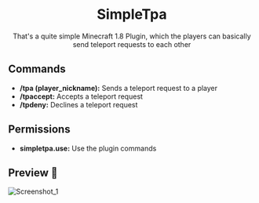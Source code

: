 <h1 align="center">SimpleTpa</h1>
<p align="center">That's a quite simple Minecraft 1.8 Plugin, which the players can basically send teleport requests to each other</p>

## Commands
+ <b>/tpa (player_nickname):</b> Sends a teleport request to a player
+ <b>/tpaccept:</b> Accepts a teleport request
+ <b>/tpdeny:</b> Declines a teleport request

## Permissions
+ <b>simpletpa.use:</b> Use the plugin commands

## Preview 📸
![Screenshot_1](https://user-images.githubusercontent.com/59806140/205403701-c0e78556-1f74-41d1-a323-2cd03b79e7e7.png)
